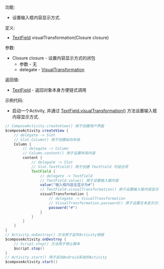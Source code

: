 功能:

+ 设置输入框内容显示方式.

定义:

+ [TextField](/API/UI/Compose/Widget/TextField/README.md) visualTransformation(Closure closure)

参数:

+ Closure closure - 设置内容显示方式的闭包
    + 参数 - 无
    + delegate - [VisualTransformation](/API/UI/Compose/Widget/TextField/VisualTransformation/README.md)

返回值:

+ [TextField](/API/UI/Compose/Widget/TextField/README.md) - 返回对象本身方便链式调用

示例代码:

+ 启动一个Activity,
  并通过 [TextField.visualTransformation()](/API/UI/Compose/Widget/TextField/README.md?id=visualTransformation)
  方法设置输入框内容显示方式.

```groovy
// ComposeActivity.createView() 用于创建用户界面
$composeActivity.createView {
    // delegate -> Slot
    // Slot.Column() 用于创建纵向布局
    Column {
        // delegate -> Column
        // Column.content() 用于设置布局内容
        content {
            // delegate -> Slot
            // Slot.TextField() 用于创建 TextField 可组合项
            TextField {
                // delegate -> TextField
                // TextField.value() 用于设置输入框内容
                value("输入框内容全显示为#")
                // TextField.visualTransformation() 用于设置输入框内容显示方式.
                visualTransformation {
                    // delegate -> VisualTransformation
                    // VisualTransformation.password() 用于设置文本显示方式为指定的字符
                    password("#")
                }
            }
        }
    }
}
// Activity.onDestroy() 方法用于监听Activity销毁
$composeActivity.onDestroy {
    // Script.stop() 方法用于停止脚本
    $script.stop()
}
// Activity.start() 用于启动Android系统的Activity
$composeActivity.start()
```